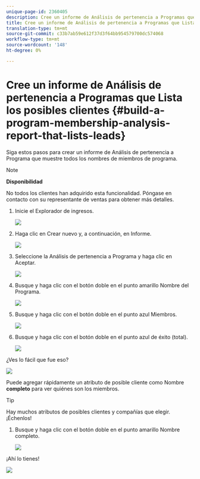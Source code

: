 ```yaml
---
unique-page-id: 2360405
description: Cree un informe de Análisis de pertenencia a Programas que Lista los posibles clientes - Documentos de marketing - Documentación del producto
title: Cree un informe de Análisis de pertenencia a Programas que Lista los posibles clientes
translation-type: tm+mt
source-git-commit: c33b7ab59e612f37d3f64bb954579700dc574068
workflow-type: tm+mt
source-wordcount: '148'
ht-degree: 0%

---
```



# Cree un informe de Análisis de pertenencia a Programas que Lista los posibles clientes {#build-a-program-membership-analysis-report-that-lists-leads}

Siga estos pasos para crear un informe de Análisis de pertenencia a Programa que muestre todos los nombres de miembros de programa.

>[!NOTE]
>
>**Disponibilidad**
>
>No todos los clientes han adquirido esta funcionalidad. Póngase en contacto con su representante de ventas para obtener más detalles.

1. Inicie el Explorador de ingresos.

   ![](assets/one.png)

1. Haga clic en Crear nuevo y, a continuación, en Informe.

   ![](assets/two.png)

1. Seleccione la Análisis de pertenencia a Programa y haga clic en Aceptar.

   ![](assets/three.png)

1. Busque y haga clic con el botón doble en el punto amarillo Nombre del Programa.

   ![](assets/four.png)

1. Busque y haga clic con el botón doble en el punto azul Miembros.

   ![](assets/five.png)

1. Busque y haga clic con el botón doble en el punto azul de éxito (total).

   ![](assets/six.png)

¿Ves lo fácil que fue eso?

![](assets/seven.png)

Puede agregar rápidamente un atributo de posible cliente como Nombre **completo** para ver quiénes son los miembros.

>[!TIP]
>
>Hay muchos atributos de posibles clientes y compañías que elegir. ¡Échenlos!

1. Busque y haga clic con el botón doble en el punto amarillo Nombre completo.

   ![](assets/eight.png)

¡Ahí lo tienes!

![](assets/nine.png)


